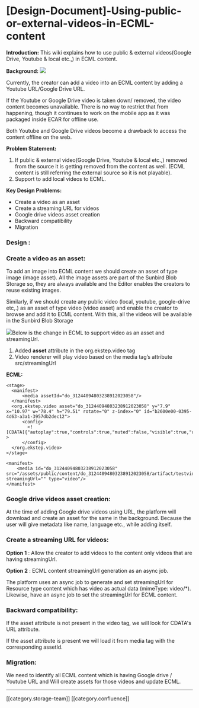# \[Design-Document]-Using-public-or-external-videos-in-ECML-content

**Introduction:** This wiki explains how to use public & external videos(Google Drive, Youtube & local etc.,) in ECML content.

**Background:** ![](../../../../.gitbook/assets/Current\_implementation.jpg)

Currently, the creator can add a video into an ECML content by adding a Youtube URL/Google Drive URL.

If the Youtube or Google Drive video is taken down/ removed, the video content becomes unavailable. There is no way to restrict that from happening, though it continues to work on the mobile app as it was packaged inside ECAR for offline use.

Both Youtube and Google Drive videos become a drawback to access the content offline on the web.

**Problem Statement:**

1. If public & external video(Google Drive, Youtube & local etc.,) removed from the source it is getting removed from the content as well. (ECML content is still referring the external source so it is not playable).
2. Support to add local videos to ECML.

**Key Design Problems:**

* Create a video as an asset
* Create a streaming URL for videos
* Google drive videos asset creation
* Backward compatibility
* Migration

### **Design** :

### Create a video as an asset:

To add an image into ECML content we should create an asset of type image (image asset). All the image assets are part of the Sunbird Blob Storage so, they are always available and the Editor enables the creators to reuse existing images.

Similarly, if we should create any public video (local, youtube, google-drive etc,.) as an asset of type video (video asset) and enable the creator to browse and add it to ECML content. With this, all the videos will be available in the Sunbird Blob Storage

![](../../../../.gitbook/assets/proposed\_solution.jpg)Below is the change in ECML to support video as an asset and streamingUrl.

1. Added **asset** attribute in the org.ekstep.video tag
2. Video renderer will play video based on the media tag’s attribute src/streamingUrl

**ECML:**

```
<stage>
  <manifest>
      <media assetId="do_31244094803238912023058"/>
  </manifest>
  <org.ekstep.video asset="do_31244094803238912023058" y="7.9" x="10.97" w="78.4" h="79.51" rotate="0" z-index="0" id="b2600e00-0395-4d63-a3a1-3957db2dec12">
      <config>
        <![CDATA[{"autoplay":true,"controls":true,"muted":false,"visible":true,"url":"/assets/public/content/do_31244094803238912023058/artifact/testvideo.mp4"}]] >
      </config>
  </org.ekstep.video>  
</stage>

<manifest>
    <media id="do_31244094803238912023058" src="/assets/public/content/do_31244094803238912023058/artifact/testvideo.mp4" streamingUrl="" type="video"/>
</manifest>
```

### Google drive videos asset creation:

At the time of adding Google drive videos using URL, the platform will download and create an asset for the same in the background. Because the user will give metadata like name, language etc., while adding itself.

### Create a streaming URL for videos:

**Option 1** : Allow the creator to add videos to the content only videos that are having streamingUrl.

**Option 2** : ECML content streamingUrl generation as an async job.

The platform uses an async job to generate and set streamingUrl for Resource type content which has video as actual data (mimeType: video/\*). Likewise, have an async job to set the streamingUrl for ECML content.

### Backward compatibility:

If the asset attribute is not present in the video tag, we will look for CDATA's URL attribute.

If the asset attribute is present we will load it from media tag with the corresponding assetId.

### Migration:

We need to identify all ECML content which is having Google drive / Youtube URL and Will create assets for those videos and update ECML.

***

\[\[category.storage-team]] \[\[category.confluence]]

